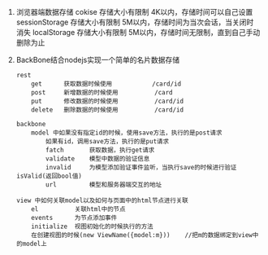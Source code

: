 1. 浏览器端数据存储
    cokise 存储大小有限制 4K以内，存储时间可以自己设置
    sessionStorage 存储大小有限制 5M以内，存储时间为当次会话，当关闭时消失
    localStorage 存储大小有限制 5M以内，存储时间无限制，直到自己手动删除为止

2. BackBone结合nodejs实现一个简单的名片数据存储

    ```
    rest
        get      获取数据时候使用           /card/id
        post     新增数据的时候使用          /card
        put      修改数据的时候使用          /card/id
        delete   删除数据的时候使用          /card/id

    backbone
        model 中如果没有指定id的时候，使用save方法，执行的是post请求
            如果有id，调用save方法，执行的是put请求
            fatch       获取数据，执行get请求
            validate    模型中数据的验证信息
            invalid     为模型添加验证事件监听，当执行save的时候进行验证isValid(返回bool值)
            url         模型和服务器端交互的地址

    view 中如何关联model以及如何与页面中的html节点进行关联
        el          关联html中的节点
        events      为节点添加事件
        initialize  视图初始化的时候执行的方法
        在创建视图的时候(new ViewName({model:m}))    //把m的数据绑定到view中的model上
    ```